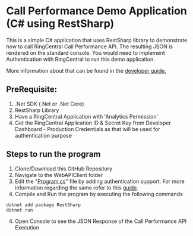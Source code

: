 # Call Performance Demo Application (C# using RestSharp)

This is a simple C# application that uses RestSharp library to demonstrate how to call RingCentral Call Performance API. The resulting JSON is rendered on the standard console. You would need to implement Authentication with RingCentral to run this demo application. 

More information about that can be found in the [developer guide.](https://developers.ringcentral.com/guide/analytics)

## PreRequisite:

1. .Net SDK (.Net or .Net Core)
2. RestSharp Library
3. Have a RingCentral Application with 'Analytics Permission'
4. Get the RingCentral Application ID & Secret Key from Developer Dashboard - Production Credentials as that will be used for authentication purpose

## Steps to run the program

1. Clone/Download this GitHub Repository
2. Navigate to the WebAPIClient folder
2. Edit the "[Program.cs](WebAPIClient/Program.cs)" file by adding authentication support. For more information regarding the same refer to this [guide](https://developers.ringcentral.com/guide/authentication).
3. Compile and Run the program by executing the following commands
```
dotnet add package RestSharp
dotnet run                  
```
4. Open Console to see the JSON Response of the Call Performance API Execution

